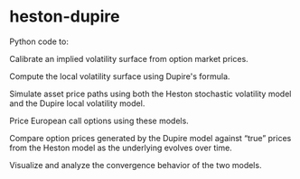 # heston-dupire

Python code to:

Calibrate an implied volatility surface from option market prices.

Compute the local volatility surface using Dupire's formula.

Simulate asset price paths using both the Heston stochastic volatility model and the Dupire local volatility model.

Price European call options using these models.

Compare option prices generated by the Dupire model against “true” prices from the Heston model as the underlying evolves over time.

Visualize and analyze the convergence behavior of the two models.

